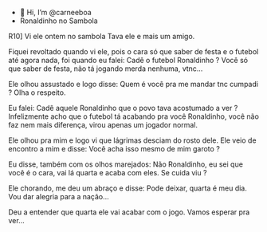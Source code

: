 - 👋 Hi, I’m @carneeboa
- Ronaldinho no Sambola

R10] Vi ele ontem no sambola Tava ele e mais um amigo.

Fiquei revoltado quando vi ele, pois o cara só que saber de festa e o futebol até agora nada, foi quando eu falei: Cadê o futebol Ronaldinho ? Você só que saber de festa, não tá jogando merda nenhuma, vtnc...

Ele olhou assustado e logo disse: Quem é você pra me mandar tnc cumpadi ? Olha o respeito.

Eu falei: Cadê aquele Ronaldinho que o povo tava acostumado a ver ? Infelizmente acho que o futebol tá acabando pra você Ronaldinho, você não faz nem mais diferença, virou apenas um jogador normal.

Ele olhou pra mim e logo vi que lágrimas desciam do rosto dele. Ele veio de encontro a mim e disse: Você acha isso mesmo de mim garoto ?

Eu disse, também com os olhos marejados: Não Ronaldinho, eu sei que você é o cara, vai lá quarta e acaba com eles. Se cuida viu ?

Ele chorando, me deu um abraço e disse: Pode deixar, quarta é meu dia. Vou dar alegria para a nação...

Deu a entender que quarta ele vai acabar com o jogo. Vamos esperar pra ver...
<!---
carneeboa/carneeboa is a ✨ special ✨ repository because its `README.md` (this file) appears on your GitHub profile.
You can click the Preview link to take a look at your changes.
--->
